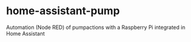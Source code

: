 # home-assistant-pump
Automation (Node RED) of pumpactions with a Raspberry Pi integrated in Home Assistant
